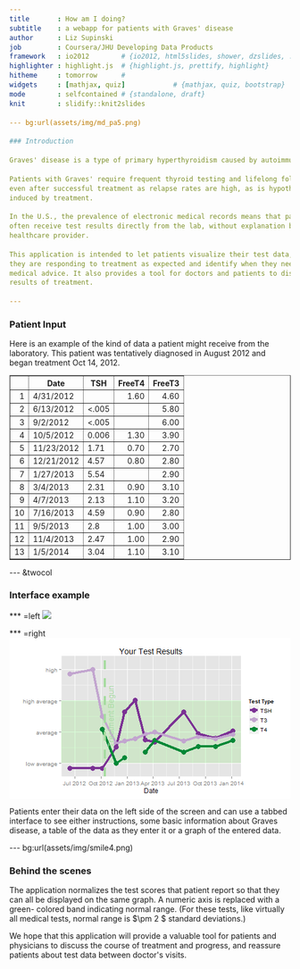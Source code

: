 ```yaml
--- 
title       : How am I doing?
subtitle    : a webapp for patients with Graves' disease
author      : Liz Supinski
job         : Coursera/JHU Developing Data Products
framework   : io2012        # {io2012, html5slides, shower, dzslides, ...}
highlighter : highlight.js  # {highlight.js, prettify, highlight}
hitheme     : tomorrow      # 
widgets     : [mathjax, quiz]            # {mathjax, quiz, bootstrap}
mode        : selfcontained # {standalone, draft}
knit        : slidify::knit2slides

--- bg:url(assets/img/md_pa5.png)

### Introduction  

Graves' disease is a type of primary hyperthyroidism caused by autoimmunity. 

Patients with Graves' require frequent thyroid testing and lifelong followup
even after successful treatment as relapse rates are high, as is hypothyroidism
induced by treatment.

In the U.S., the prevalence of electronic medical records means that patients
often receive test results directly from the lab, without explanation by a
healthcare provider.

This application is intended to let patients visualize their test data, see if
they are responding to treatment as expected and identify when they need to seek
medical advice. It also provides a tool for doctors and patients to discuss
results of treatment.

---
```


### Patient Input

Here is an example of the kind of data a patient might receive from the 
laboratory. This patient was tentatively diagnosed in August 2012 and began treatment
Oct 14, 2012.

<!-- html table generated in R 3.1.1 by xtable 1.7-4 package -->
<!-- Sat Sep 20 10:45:05 2014 -->
<table border=1>
<tr> <th>  </th> <th> Date </th> <th> TSH </th> <th> FreeT4 </th> <th> FreeT3 </th>  </tr>
  <tr> <td align="right"> 1 </td> <td> 4/31/2012 </td> <td>  </td> <td align="right"> 1.60 </td> <td align="right"> 4.60 </td> </tr>
  <tr> <td align="right"> 2 </td> <td> 6/13/2012 </td> <td> &lt;.005 </td> <td align="right">  </td> <td align="right"> 5.80 </td> </tr>
  <tr> <td align="right"> 3 </td> <td> 9/2/2012 </td> <td> &lt;.005 </td> <td align="right">  </td> <td align="right"> 6.00 </td> </tr>
  <tr> <td align="right"> 4 </td> <td> 10/5/2012 </td> <td> 0.006 </td> <td align="right"> 1.30 </td> <td align="right"> 3.90 </td> </tr>
  <tr> <td align="right"> 5 </td> <td> 11/23/2012 </td> <td> 1.71 </td> <td align="right"> 0.70 </td> <td align="right"> 2.70 </td> </tr>
  <tr> <td align="right"> 6 </td> <td> 12/21/2012 </td> <td> 4.57 </td> <td align="right"> 0.80 </td> <td align="right"> 2.80 </td> </tr>
  <tr> <td align="right"> 7 </td> <td> 1/27/2013 </td> <td> 5.54 </td> <td align="right">  </td> <td align="right"> 2.90 </td> </tr>
  <tr> <td align="right"> 8 </td> <td> 3/4/2013 </td> <td> 2.31 </td> <td align="right"> 0.90 </td> <td align="right"> 3.10 </td> </tr>
  <tr> <td align="right"> 9 </td> <td> 4/7/2013 </td> <td> 2.13 </td> <td align="right"> 1.10 </td> <td align="right"> 3.20 </td> </tr>
  <tr> <td align="right"> 10 </td> <td> 7/16/2013 </td> <td> 4.59 </td> <td align="right"> 0.90 </td> <td align="right"> 2.80 </td> </tr>
  <tr> <td align="right"> 11 </td> <td> 9/5/2013 </td> <td> 2.8 </td> <td align="right"> 1.00 </td> <td align="right"> 3.00 </td> </tr>
  <tr> <td align="right"> 12 </td> <td> 11/4/2013 </td> <td> 2.47 </td> <td align="right"> 1.00 </td> <td align="right"> 2.90 </td> </tr>
  <tr> <td align="right"> 13 </td> <td> 1/5/2014 </td> <td> 3.04 </td> <td align="right"> 1.10 </td> <td align="right"> 3.10 </td> </tr>
   </table>

--- &twocol

### Interface example

*** =left
<img src="url(http://github.com/LizPS/LizPS.github.io/blob/master/assets/img/screen.png)">

*** =right
<img src="assets/fig/plot2.png" title="plot of chunk plot2" alt="plot of chunk plot2" style="display: block; margin: auto;" />
<p>Patients enter their data on the left side of the screen and can use a tabbed interface to see either instructions, some basic information about Graves disease, a table of the data as they enter it or a graph of the entered data.</p>

--- bg:url(assets/img/smile4.png)

### Behind the scenes 

The application normalizes the test scores that patient report so that they can
all be displayed on the same graph. A numeric axis is replaced with a green-
colored band indicating normal range. (For these tests, like virtually all 
medical tests, normal range is $\pm 2 $ standard deviations.) 

We hope that this application will provide a valuable tool for patients and 
physicians to discuss the course of treatment and progress, and reassure patients
about test data between doctor's visits. 
